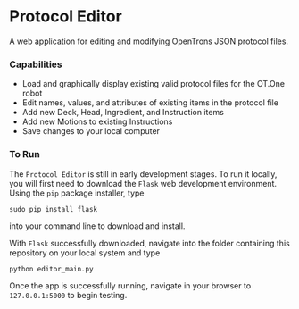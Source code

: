 # Protocol Editor

A web application for editing and modifying OpenTrons JSON protocol files.

### Capabilities

* Load and graphically display existing valid protocol files for the OT.One robot
* Edit names, values, and attributes of existing items in the protocol file
* Add new Deck, Head, Ingredient, and Instruction items
* Add new Motions to existing Instructions
* Save changes to your local computer

### To Run

The `Protocol Editor` is still in early development stages. To run it locally, you will first need to download the `Flask` web development environment. Using the `pip` package installer, type 

```
sudo pip install flask
```

into your command line to download and install.

With `Flask` successfully downloaded, navigate into the folder containing this repository on your local system and type 

```
python editor_main.py
```

Once the app is successfully running, navigate in your browser to `127.0.0.1:5000` to begin testing.

